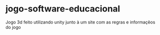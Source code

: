 # jogo-software-educacional
Jogo 3d feito utilizando unity junto à um site com as regras e informaçẽos do jogo
